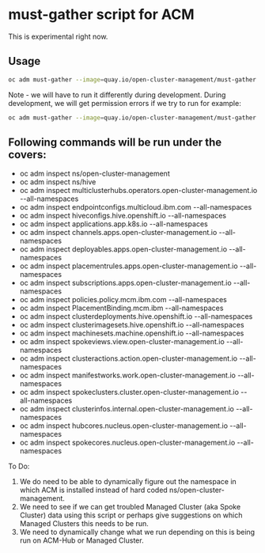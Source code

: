 # must-gather script for ACM

This is experimental right now. 

## Usage

```sh
oc adm must-gather --image=quay.io/open-cluster-management/must-gather
```

Note - we will have to run it differently during development. During development, we will get permission errors if we try to run for example:

```sh
oc adm must-gather --image=quay.io/open-cluster-management/must-gather:0.1.0-be85c307b7dabbadc0c1571345913a720f40e288
```
## Following commands will be run under the covers:

- oc adm inspect  ns/open-cluster-management
- oc adm inspect  ns/hive 
- oc adm inspect  multiclusterhubs.operators.open-cluster-management.io --all-namespaces
- oc adm inspect endpointconfigs.multicloud.ibm.com --all-namespaces
- oc adm inspect  hiveconfigs.hive.openshift.io --all-namespaces 
- oc adm inspect  applications.app.k8s.io --all-namespaces 
- oc adm inspect  channels.apps.open-cluster-management.io --all-namespaces
- oc adm inspect  deployables.apps.open-cluster-management.io --all-namespaces
- oc adm inspect  placementrules.apps.open-cluster-management.io --all-namespaces
- oc adm inspect  subscriptions.apps.open-cluster-management.io --all-namespaces
- oc adm inspect  policies.policy.mcm.ibm.com --all-namespaces 
- oc adm inspect  PlacementBinding.mcm.ibm --all-namespaces 
- oc adm inspect clusterdeployments.hive.openshift.io --all-namespaces
- oc adm inspect clusterimagesets.hive.openshift.io --all-namespaces
- oc adm inspect machinesets.machine.openshift.io --all-namespaces 
- oc adm inspect  spokeviews.view.open-cluster-management.io --all-namespaces
- oc adm inspect  clusteractions.action.open-cluster-management.io --all-namespaces
- oc adm inspect  manifestworks.work.open-cluster-management.io --all-namespaces
- oc adm inspect  spokeclusters.cluster.open-cluster-management.io --all-namespaces
- oc adm inspect  clusterinfos.internal.open-cluster-management.io --all-namespaces
- oc adm inspect  hubcores.nucleus.open-cluster-management.io --all-namespaces
- oc adm inspect  spokecores.nucleus.open-cluster-management.io --all-namespaces

To Do:
1. We do need to be able to dynamically figure out the namespace in which ACM is installed instead of hard coded ns/open-cluster-management.
2. We need to see if we can get troubled Managed Cluster (aka Spoke Cluster) data using this script or perhaps give suggestions on which Managed Clusters this needs to be run.
3. We need to dynamically change what we run depending on this is being run on ACM-Hub or Managed Cluster.
